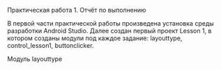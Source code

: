 Практическая работа 1. Отчёт по выполнению

В первой части практической работы произведена установка среды разработки Android Studio. Далее создан первый проект Lesson 1, в котором созданы модули под каждое задание: layouttype, control_lesson1, buttonclicker.

Модуль layouttype
